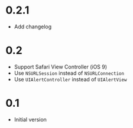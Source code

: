 # 0.2.1

- Add changelog

# 0.2

- Support Safari View Controller (iOS 9)
- Use `NSURLSession` instead of `NSURLConnection`
- Use `UIAlertController` instead of `UIAlertView`

# 0.1

- Initial version
